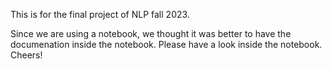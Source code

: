 This is for the final project of NLP fall 2023.

Since we are using a notebook, we thought it was better to have the documenation inside the notebook. Please have a look inside the notebook. Cheers!
